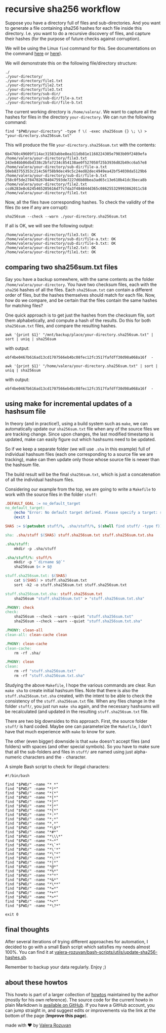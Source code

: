 # recursive sha256 workflow

Suppose you have a directory full of files and sub-directories. And you want to generate a file containing sha256 hashes for each file inside this directory. I.e. you want to do a recursive discovery of files, and capture their hashes (for the purpose of future checks against corruption).

We will be using the Linux `find` command for this. See documentations on the command [here](https://www.man7.org/linux/man-pages/man1/find.1.html) or [here](https://linux.die.net/man/1/find)).

We will demonstrate this on the following file/directory structure:

```text
./
./your-directory/
./your-directory/file1.txt
./your-directory/file2.txt
./your-directory/file3.txt
./your-directory/sub-dir/
./your-directory/sub-dir/file-a.txt
./your-directory/sub-dir/file-b.txt
```

The current working directory is `/home/valera/`. We want to capture all the hashes for files in the directory `your-directory`. We can run the following command:

```shell
find "$PWD/your-directory" -type f \( -exec sha256sum {} \; \) > "your-directory.sha256sum.txt"
```

This will produce the file `your-directory.sha256sum.txt` with the contents:

```text
6b4760c49609f114ac31583abbe8ea311db81e1168224305e7983b09f2489efa  /home/valera/your-directory/file3.txt
243e84bb86dbd338c2bfa7234c854138ae0f527058f25b3936d82b49cc6a57e8  /home/valera/your-directory/sub-dir/file-a.txt
50eb83755353c214c56f58b9dec49c5c24ed82dec4949ea42bf54030da5129b6  /home/valera/your-directory/sub-dir/file-b.txt
258c0f5de27847026784047593de7227d6b80bea3ad65c13e610b41dc3beca8b  /home/valera/your-directory/file2.txt
ccd6283e8c6245465205616d77cfda3f484844d365c086255329993862011c58  /home/valera/your-directory/file1.txt
```

Now, all the files have corresponding hashes. To check the validity of the files (to see if any are corrupt):

```shell
sha256sum --check --warn ./your-directory.sha256sum.txt
```

If all is OK, we will see the following output:

```text
/home/valera/your-directory/file3.txt: OK
/home/valera/your-directory/sub-dir/file-a.txt: OK
/home/valera/your-directory/sub-dir/file-b.txt: OK
/home/valera/your-directory/file2.txt: OK
/home/valera/your-directory/file1.txt: OK
```

## comparing two sha256sum.txt files

Say you have a backup somewhere, with the same contents as the folder `/home/valera/your-directory`. You have two checksum files, each with the `sha256` hashes of all the files. Each `sha256sum.txt` can contain a different order of files, but the hashes themselves should match for each file. Now, how do we compare, and be certain that the files contain the same hashes for matching files?

One quick approach is to get just the hashes from the checksum file, sort them alphabetically, and compute a hash of the results. Do this for both `sha256sum.txt` files, and compare the resulting hashes.

```shell
awk '{print $1}' "/mnt/backup/place/your-directory.sha256sum.txt" | sort | uniq | sha256sum
```

with output:

```text
ebf4be0467b616ad13cd1707566eb4bc08fec12fc3517fafdff30d98a068a16f  -
```

```shell
awk '{print $1}' "/home/valera/your-directory.sha256sum.txt" | sort | uniq | sha256sum
```

with output:

```text
ebf4be0467b616ad13cd1707566eb4bc08fec12fc3517fafdff30d98a068a16f  -
```

## using make for incremental updates of a hashsum file

In theory (and in practice!), using a build system such as `make`, we can automatically update our `sha256sum.txt` file when any of the source files we are tracking change. Since upon changes, the last modified timestamp is updated, make can easily figure out which hashsums need to be updated.

So if we keep a separate folder (we will use `.sha` in this example) full of individual hashsum files (each one corresponding to a source file we are tracking), make can then update only those whose source file is newer than the hashsum file.

The build result will be the final `sha256sum.txt`, which is just a concatenation of all the individual hashsum files.

Considering our example from the top, we are going to write a `Makefile` to work with the source files in the folder `stuff`:

```Makefile
.DEFAULT_GOAL := no_default_target
no_default_target:
	@echo "Error: No default target defined. Please specify a target: sha, check, clean-all, clean-cache, and clean."
	@exit 1

SHAS := $(patsubst stuff/%, .sha/stuff/%, $(shell find stuff/ -type f))

sha: .sha/stuff $(SHAS) stuff.sha256sum.txt stuff.sha256sum.txt.sha

.sha/stuff:
	mkdir -p .sha/stuff

.sha/stuff/%: stuff/%
	mkdir -p "`dirname $@`"
	sha256sum $< > $@

stuff.sha256sum.txt: $(SHAS)
	cat $(SHAS) > stuff.sha256sum.txt
	sort -k2 -o stuff.sha256sum.txt stuff.sha256sum.txt

stuff.sha256sum.txt.sha: stuff.sha256sum.txt
	sha256sum "stuff.sha256sum.txt" > "stuff.sha256sum.txt.sha"

.PHONY: check
check:
	sha256sum --check --warn --quiet "stuff.sha256sum.txt"
	sha256sum --check --warn --quiet "stuff.sha256sum.txt.sha"

.PHONY: clean-all
clean-all: clean-cache clean

.PHONY: clean-cache
clean-cache:
	rm -rf .sha/

.PHONY: clean
clean:
	rm -rf "stuff.sha256sum.txt"
	rm -rf "stuff.sha256sum.txt.sha"
```

Studying the above `Makefile`, I hope the various commands are clear. Run `make sha` to create initial hashsum files. Note that there is also the `stuff.sha256sum.txt.sha` created, with the intent to be able to check the consistency of the `stuff.sha256sum.txt` file. When any files change in the folder `stuff/`, you just run `make sha` again, and the necessary hashsums will be recalculated (and updated in the resulting `stuff.sha256sum.txt` file.

There are two big downsides to this approach. First, the source folder `stuff/` is hard coded. Maybe one can parameterize the `Makefile`, I don't have that much experience with `make` to know for sure.

The other (even bigger) downside is that `make` doesn't accept files (and folders) with spaces (and other special symbols). So you have to make sure that all the sub-folders and files in `stuff/` are named using just alpha-numeric characters and the `-` character.

A simple Bash script to check for illegal characters:

```shell
#!/bin/bash

find "$PWD/" -name "* *"
find "$PWD/" -name "*)*"
find "$PWD/" -name "*(*"
find "$PWD/" -name "*[*"
find "$PWD/" -name "*]*"
find "$PWD/" -name "*}*"
find "$PWD/" -name "*{*"
find "$PWD/" -name "*:*"
find "$PWD/" -name "*;*"
find "$PWD/" -name "*,*"
find "$PWD/" -name "*\$*"
find "$PWD/" -name "*#*"
find "$PWD/" -name "*\\\*"
find "$PWD/" -name "*~*"
find "$PWD/" -name "*\`*"
find "$PWD/" -name "*\'*"
find "$PWD/" -name "*\"*"
find "$PWD/" -name "*\!*"
find "$PWD/" -name "*|*"
find "$PWD/" -name "*@*"
find "$PWD/" -name "*%*"
find "$PWD/" -name "*^*"
find "$PWD/" -name "*&*"
find "$PWD/" -name "*\**"
find "$PWD/" -name "*=*"
find "$PWD/" -name "*+*"
find "$PWD/" -name "*>*"
find "$PWD/" -name "*<*"
find "$PWD/" -name "*\?*"

exit 0
```

## final thoughts

After several iterations of trying different approaches for automation, I decided to go with a small Bash script which satisfies my needs almost 100%. You can find it at [valera-rozuvan/bash-scripts/utils/update-sha256-hashes.sh](https://github.com/valera-rozuvan/bash-scripts/blob/main/utils/update-sha256-hashes.sh).

Remember to backup your data regularly. Enjoy ;)

## about these howtos

This howto is part of a larger collection of [howtos](https://howtos.rozuvan.net/) maintained by the author (mostly for his own reference). The source code for the current howto in plain Markdown is [available on GitHub](https://github.com/valera-rozuvan/howtos/blob/main/docs/026-recursive-sha256-workflow.md). If you have a GitHub account, you can jump straight in, and suggest edits or improvements via the link at the bottom of the page (**Improve this page**).

made with ❤ by [Valera Rozuvan](https://valera.rozuvan.net/)

